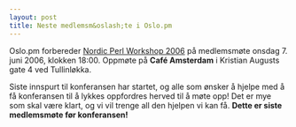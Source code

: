 ```yaml
---
layout: post
title: Neste medlemsm&oslash;te i Oslo.pm
---
```

<p>Oslo.pm forbereder <a href="http://www.perlworkshop.no/npw2006/">Nordic Perl Workshop 2006</a> på
medlemsmøte onsdag 7. juni 2006, klokken 18:00. Oppmøte på
<strong>Café Amsterdam</strong> i Kristian Augusts gate 4 ved Tullinløkka.</p>

<p>
Siste innspurt til konferansen har startet, og alle som ønsker å
hjelpe med å få konferansen til å lykkes oppfordres herved
til å møte opp! Det er mye som skal være klart, og vi vil
trenge all den hjelpen vi kan få. <strong>Dette er siste medlemsmøte
før konferansen!</strong>
</p>
